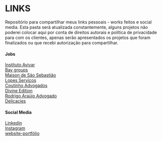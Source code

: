 # LINKS
Repositório para compartilhar meus links pessoais - works feitos e social media.
Esta pasta será atualizada constantemente, alguns projetos não poderei colocar aqui por conta de direitos autorais e política de privacidade para com os clientes, apenas serão apresentados os projetos que foram finalizados ou que recebi autorização para compartilhar.


#### Jobs
[Instituto Avivar](https://institutoavivar.org/) <br/>
[Bay groups](http://baygroups.com.br/) <br/>
[Maison de São Sebastião](http://maisonsaosebastiao.com.br/) <br/>
[Lopes Serviços](https://servicoslopes.com.br/) <br/>
[Coutinho Advogados](https://laramartinsadvogados.com.br/) <br/>
[Divine Edition](https://divineedition.com/) <br/>
[Rodrigo Araújo Advogado](http://rodrigoaraujo.adv.br/) <br/>
[Delicacies](https://delicacies.com.br/) <br/>

#### Social Media
[Linkedin](https://www.linkedin.com/in/seimonitai/) <br/>
[Instagram](https://www.instagram.com/seimonitai/?hl=en) <br/>
[website-portfólio](https://seimonathaydedev.web.app/) <br/>


